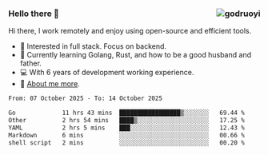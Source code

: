 ### Hello there 👋 <img align="right" src="https://github-readme-stats.vercel.app/api?username=godruoyi&show_icons=true" alt="godruoyi" />

Hi there, I work remotely and enjoy using open-source and efficient tools.

- 🔭 Interested in full stack. Focus on backend.
- 🌱 Currently learning Golang, Rust, and how to be a good husband and father.
- 💻 With 6 years of development working experience.
- 👒 [About me more](https://godruoyi.com/posts/about-godruoyi).



<!--START_SECTION:waka-->

```txt
From: 07 October 2025 - To: 14 October 2025

Go             11 hrs 43 mins  █████████████████▒░░░░░░░   69.44 %
Other          2 hrs 54 mins   ████▒░░░░░░░░░░░░░░░░░░░░   17.25 %
YAML           2 hrs 5 mins    ███░░░░░░░░░░░░░░░░░░░░░░   12.43 %
Markdown       6 mins          ░░░░░░░░░░░░░░░░░░░░░░░░░   00.66 %
shell script   2 mins          ░░░░░░░░░░░░░░░░░░░░░░░░░   00.20 %
```

<!--END_SECTION:waka-->
